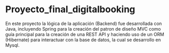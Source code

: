 # Proyecto_final_digitalbooking
En este proyecto la lógica de la aplicación (Backend) fue desarrollada con Java, incluyendo Spring para la creación del patron de diseño MVC como guía principal para la creación de una REST API y haciendo uso de un ORM (Hibernate) para interactuar con la base de datos, la cual se desarrollo en Mysql.
